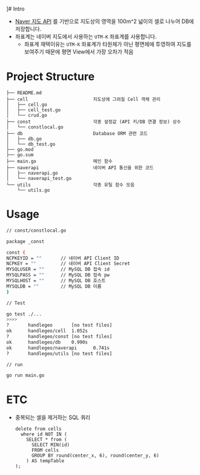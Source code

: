 ]# Intro
- [Naver 지도 API](https://www.ncloud.com/product/applicationService/maps) 를 기반으로 
지도상의 영역을 100m^2 넓이의 셀로 나누어 DB에 저장합니다.
- 좌표계는 네이버 지도에서 사용하는 `UTM-K` 좌표계를 사용합니다.
    - 좌표계 재택이유는 `UTM-K` 좌표계가 타원체가 아닌 평면체에 투영하여 지도를 보여주기 때문에 평면 View에서 가장 오차가 적음

# Project Structure
```
├── README.md
├── cell                        지도상에 그려질 Cell 객체 관리
│   ├── cell.go                 
│   ├── cell_test.go           
│   └── crud.go                 
├── const                       각종 설정값 (API 키/DB 연결 정보) 상수
│   └── constlocal.go           
├── db                          Database ORM 관련 코드
│   ├── db.go                   
│   └── db_test.go              
├── go.mod                      
├── go.sum                      
├── main.go                     메인 함수
├── naverapi                    네이버 API 통신을 위한 코드
│   ├── naverapi.go             
│   └── naverapi_test.go        
└── utils                       각종 유틸 함수 모음 
    └── utils.go
```


# Usage
```bash
// const/constlocal.go

package _const

const (
NCPKEYID = ""       // 네이버 API Client ID
NCPKEY = ""         // 네이버 API Client Secret
MYSQLUSER = ""      // MySQL DB 접속 id
MYSQLPASS = ""      // MySQL DB 접속 pw
MYSQLHOST = ""      // MySQL DB 호스트
MYSQLDB = ""        // MySQL DB 이름
)

```

```bash
// Test

go test ./...
>>>>
?       handlegeo       [no test files]
ok      handlegeo/cell  1.052s
?       handlegeo/const [no test files]
ok      handlegeo/db    0.990s
ok      handlegeo/naverapi      0.741s
?       handlegeo/utils [no test files]
```

```bash
// run

go run main.go
```


# ETC
- 중복되는 셀을 제거하는 SQL 쿼리
  ```
  delete from cells
    where id NOT IN (
      SELECT * from (
        SELECT MIN(id)
        FROM cells
        GROUP BY round(center_x, 6), round(center_y, 6)
      ) AS tempTable
  );
  ```